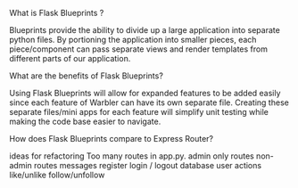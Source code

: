 What is Flask Blueprints ?

Blueprints provide the ability to divide up a large application into separate python files. By portioning the application into smaller pieces, each piece/component can pass separate views and render templates from different parts of our application.


What are the benefits of Flask Blueprints?

Using Flask Blueprints will allow for expanded features to be added easily since each feature of Warbler can have its own separate file. Creating these separate files/mini apps for each feature will simplify unit testing while making the code base easier to navigate.

How does Flask Blueprints compare to Express Router?

ideas for refactoring
    Too many routes in app.py.
        admin only routes
        non-admin routes
        messages
        register
        login / logout
        database
        user actions like/unlike follow/unfollow



